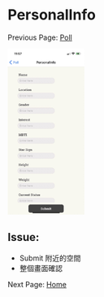 # PersonalInfo

Previous Page: [Poll](./Poll.md)

<img src="./PersonalInfo/PersonalInfo.jpg" alt="PersonalInfo Demo" width="30%">

## Issue:
- Submit 附近的空間
- 整個畫面確認

Next Page: [Home](./Home.md)